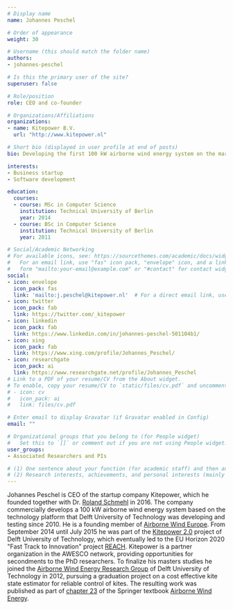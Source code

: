 ```yaml
---
# Display name
name: Johannes Peschel

# Order of appearance
weight: 30

# Username (this should match the folder name)
authors:
- johannes-peschel

# Is this the primary user of the site?
superuser: false

# Role/position
role: CEO and co-founder

# Organizations/Affiliations
organizations:
- name: Kitepower B.V.
  url: "http://www.kitepower.nl"

# Short bio (displayed in user profile at end of posts)
bio: Developing the first 100 kW airborne wind energy system on the market.

interests:
- Business startup
- Software development

education:
  courses:
  - course: MSc in Computer Science
    institution: Technical University of Berlin
    year: 2014
  - course: BSc in Computer Science
    institution: Technical University of Berlin
    year: 2011

# Social/Academic Networking
# For available icons, see: https://sourcethemes.com/academic/docs/widgets/#icons
#   For an email link, use "fas" icon pack, "envelope" icon, and a link in the
#   form "mailto:your-email@example.com" or "#contact" for contact widget.
social:
- icon: envelope
  icon_pack: fas
  link: 'mailto:j.peschel@kitepower.nl'  # For a direct email link, use "mailto:test@example.org".
- icon: twitter
  icon_pack: fab
  link: https://twitter.com/_kitepower
- icon: linkedin
  icon_pack: fab
  link: https://www.linkedin.com/in/johannes-peschel-501104b1/
- icon: xing
  icon_pack: fab
  link: https://www.xing.com/profile/Johannes_Peschel/  
- icon: researchgate
  icon_pack: ai
  link: https://www.researchgate.net/profile/Johannes_Peschel
# Link to a PDF of your resume/CV from the About widget.
# To enable, copy your resume/CV to `static/files/cv.pdf` and uncomment the lines below.  
# - icon: cv
#   icon_pack: ai
#   link: files/cv.pdf

# Enter email to display Gravatar (if Gravatar enabled in Config)
email: ""

# Organizational groups that you belong to (for People widget)
#   Set this to `[]` or comment out if you are not using People widget.  
user_groups:
- Associated Researchers and PIs

# (1) One sentence about your function (for academic staff) and then another sentence about your role(s) within the training network
# (2) Research interests, achievements, and personal interests (mainly for researchers)
---
```


Johannes Peschel is CEO of the startup company Kitepower, which he founded together with Dr. [Roland Schmehl](/authors/roland-schmehl/) in 2016. The company commercially develops a 100 kW airborne wind energy system based on the technology platform that Delft University of Technology was developing and testing since 2010. He is a founding member of [Airborne Wind Europe](http://www.airbornewindeurope.org). From September 2014 until July 2015 he was part of the [Kitepower 2.0](http://www.kitepower.eu/newsevents/81-kite-power-20.html) project of Delft University of Technology, which eventually led to the EU Horizon 2020 "Fast Track to Innovation" project [REACH](https://cordis.europa.eu/project/rcn/199241/). Kitepower is a partner organization in the AWESCO network, providing opportunities for secondments to the PhD researchers. To finalize his masters studies he joined the [Airborne Wind Energy Research Group](http://www.kitepower.eu) of Delft University of Technology in 2012, pursuing a graduation project on a cost effective kite state estimator for reliable control of kites. The resulting work was published as part of [chapter 23](http://www.kitepower.eu/images/stories/publications/vlugt13.pdf) of the Springer textbook [Airborne Wind Energy](https://doi.org/10.1007/978-3-642-39965-7). 
